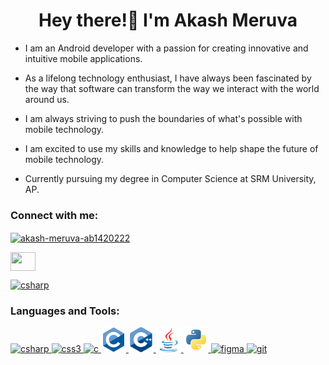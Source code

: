 <h1 align="center">Hey there!👋 I'm Akash Meruva</h1>

- I am an Android developer with a passion for creating innovative and intuitive mobile applications.

- As a lifelong technology enthusiast, I have always been fascinated by the way that software can transform the way we interact with the world around us.

- I am always striving to push the boundaries of what's possible with mobile technology. 

- I am excited to use my skills and knowledge to help shape the future of mobile technology.

- Currently pursuing my degree in Computer Science at SRM University, AP.

<h3 align="left">Connect with me:</h3>
<p align="left">
<a href="https://www.linkedin.com/in/akash-meruva-ab1420222" target="blank"><img align="center" src="https://raw.githubusercontent.com/rahuldkjain/github-profile-readme-generator/master/src/images/icons/Social/linked-in-alt.svg" alt="akash-meruva-ab1420222" height="30" width="40" /></a>
 
<a href="https://drive.google.com/file/d/1-7Wxhuc6cAb0LJaIQSEDUYsgH1LfzUMc/view?usp=sharing" target="_blank" rel="noreferrer"><img align="center" src="https://github.com/akashmeruva9/akashmeruva9/assets/106223361/b0221b82-3ce6-4d19-8ea4-5d99af9497b6" height="30" width="40" /></a>
 
 <a href="https://drive.google.com/file/d/1-7Wxhuc6cAb0LJaIQSEDUYsgH1LfzUMc/view?usp=sharing/" target="_blank" rel="noreferrer"> <img src="https://github.com/akashmeruva9/akashmeruva9/assets/106223361/b343ae6f-0667-4c04-ab32-3754a48864f9" alt="csharp" width="40" height="40"/> </a>
</p>

<h3 align="left">Languages and Tools:</h3>
 <a href="https://kotlinlang.org/" target="_blank" rel="noreferrer"> <img src="https://github.com/akashmeruva9/akashmeruva9/assets/106223361/b343ae6f-0667-4c04-ab32-3754a48864f9" alt="csharp" width="40" height="40"/> </a> <a href="https://www.android.com/intl/en_in/" target="_blank" rel="noreferrer"> <img src="https://github.com/akashmeruva9/akashmeruva9/assets/106223361/f33b564c-6d73-4843-96d4-ae2740541e12" alt="css3" width="40" height="40"/> </a> <a href="https://firebase.google.com/" target="_blank" rel="noreferrer"> <img src="https://github.com/akashmeruva9/akashmeruva9/assets/106223361/46cfc846-5aba-4af0-b73d-52c5e0be4db0" alt="c" width="40" height="40"/> </a>
 <a href="https://www.cprogramming.com/" target="_blank" rel="noreferrer"> <img src="https://raw.githubusercontent.com/devicons/devicon/master/icons/c/c-original.svg" alt="c" width="40" height="40"/> </a> <a href="https://www.w3schools.com/cpp/" target="_blank" rel="noreferrer"> <img src="https://raw.githubusercontent.com/devicons/devicon/master/icons/cplusplus/cplusplus-original.svg" alt="cplusplus" width="40" height="40"/> </a>  <a href="https://www.java.com" target="_blank" rel="noreferrer"> <img src="https://raw.githubusercontent.com/devicons/devicon/master/icons/java/java-original.svg" alt="java" width="40" height="40"/> </a>  <a href="https://www.python.org" target="_blank" rel="noreferrer"> <img src="https://raw.githubusercontent.com/devicons/devicon/master/icons/python/python-original.svg" alt="python" width="40" height="40"/> <a href="https://www.figma.com/" target="_blank" rel="noreferrer"> <img src="https://www.vectorlogo.zone/logos/figma/figma-icon.svg" alt="figma" width="40" height="40"/> </a> <a href="https://git-scm.com/" target="_blank" rel="noreferrer"> <img src="https://www.vectorlogo.zone/logos/git-scm/git-scm-icon.svg" alt="git" width="40" height="40"/> </a>  </p>

